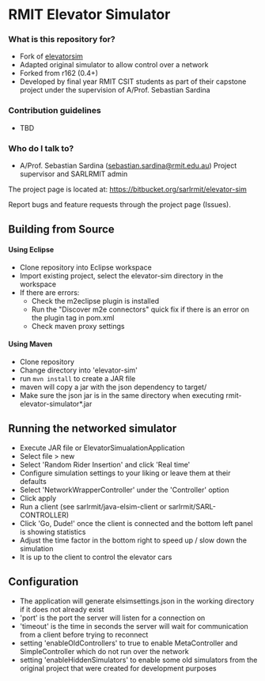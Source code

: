 # RMIT Elevator Simulator #

### What is this repository for? ###

* Fork of [elevatorsim](http://sourceforge.net/projects/elevatorsim)
* Adapted original simulator to allow control over a network
* Forked from r162 (0.4+)
* Developed by final year RMIT CSIT students as part of their capstone project
under the supervision of A/Prof. Sebastian Sardina

### Contribution guidelines ###

* TBD

### Who do I talk to? ###

* A/Prof. Sebastian Sardina (sebastian.sardina@rmit.edu.au)
Project supervisor and SARLRMIT admin


The project page is located at:
https://bitbucket.org/sarlrmit/elevator-sim

Report bugs and feature requests through the project page (Issues).

## Building from Source ##

#### Using Eclipse ####

* Clone repository into Eclipse workspace
* Import existing project, select the elevator-sim directory in the workspace
* If there are errors:
    * Check the m2eclipse plugin is installed
    * Run the "Discover m2e connectors" quick fix if there is an error on the
    plugin tag in pom.xml
    * Check maven proxy settings

#### Using Maven ####

* Clone repository
* Change directory into 'elevator-sim'
* run `mvn install` to create a JAR file
* maven will copy a jar with the json dependency to target/
* Make sure the json jar is in the same directory when executing rmit-elevator-simulator\*.jar

## Running the networked simulator ##

* Execute JAR file or ElevatorSimualationApplication
* Select file > new
* Select 'Random Rider Insertion' and click 'Real time'
* Configure simulation settings to your liking or leave them at their defaults
* Select 'NetworkWrapperController' under the 'Controller' option
* Click apply
* Run a client (see sarlrmit/java-elsim-client or sarlrmit/SARL-CONTROLLER)
* Click 'Go, Dude!' once the client is connected and the bottom left panel
is showing statistics
* Adjust the time factor in the bottom right to speed up / slow down the simulation
* It is up to the client to control the elevator cars

## Configuration ##
* The application will generate elsimsettings.json in the working directory if it
does not already exist
* 'port' is the port the server will listen for a connection on
* 'timeout' is the time in seconds the server will wait for communication from a
client before trying to reconnect
* setting 'enableOldControllers' to true to enable MetaController and SimpleController
which do not run over the network
* setting 'enableHiddenSimulators' to enable some old simulators from the original
project that were created for development purposes
